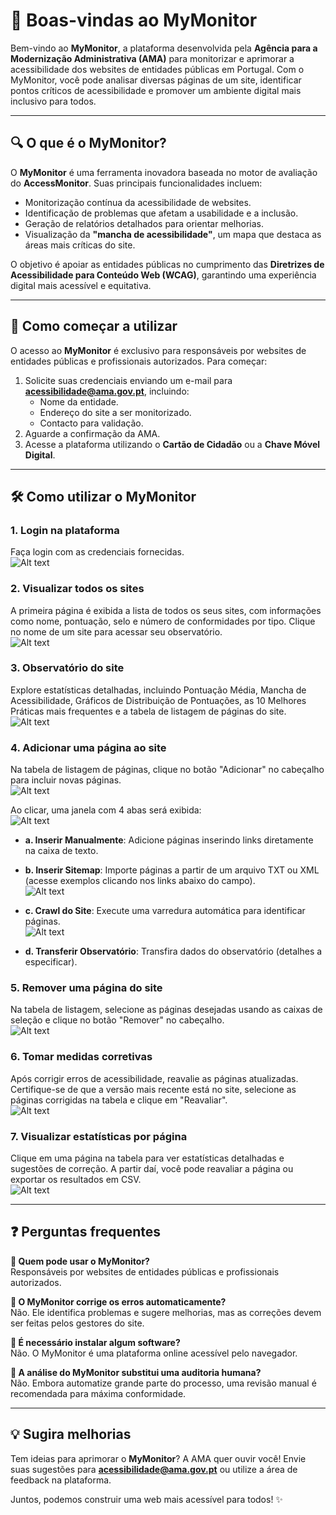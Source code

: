 # 📢 Boas-vindas ao MyMonitor

Bem-vindo ao **MyMonitor**, a plataforma desenvolvida pela **Agência para a Modernização Administrativa (AMA)** para monitorizar e aprimorar a acessibilidade dos websites de entidades públicas em Portugal. Com o MyMonitor, você pode analisar diversas páginas de um site, identificar pontos críticos de acessibilidade e promover um ambiente digital mais inclusivo para todos.

---

## 🔍 O que é o MyMonitor?

O **MyMonitor** é uma ferramenta inovadora baseada no motor de avaliação do **AccessMonitor**. Suas principais funcionalidades incluem:

- Monitorização contínua da acessibilidade de websites.
- Identificação de problemas que afetam a usabilidade e a inclusão.
- Geração de relatórios detalhados para orientar melhorias.
- Visualização da **"mancha de acessibilidade"**, um mapa que destaca as áreas mais críticas do site.

O objetivo é apoiar as entidades públicas no cumprimento das **Diretrizes de Acessibilidade para Conteúdo Web (WCAG)**, garantindo uma experiência digital mais acessível e equitativa.

---

## 🚀 Como começar a utilizar

O acesso ao **MyMonitor** é exclusivo para responsáveis por websites de entidades públicas e profissionais autorizados. Para começar:

1. Solicite suas credenciais enviando um e-mail para **acessibilidade@ama.gov.pt**, incluindo:
   - Nome da entidade.
   - Endereço do site a ser monitorizado.
   - Contacto para validação.
2. Aguarde a confirmação da AMA.
3. Acesse a plataforma utilizando o **Cartão de Cidadão** ou a **Chave Móvel Digital**.

---

## 🛠 Como utilizar o MyMonitor

### 1. Login na plataforma
Faça login com as credenciais fornecidas.  
![Alt text](https://github.com/ArianNexux01/my-monitor/blob/main/images/pagina-login.png)

### 2. Visualizar todos os sites
A primeira página é exibida a lista de todos os seus sites, com informações como nome, pontuação, selo e número de conformidades por tipo. Clique no nome de um site para acessar seu observatório.  
![Alt text](https://github.com/ArianNexux01/my-monitor/blob/main/images/paginas-listagem-sitios.png)

### 3. Observatório do site
Explore estatísticas detalhadas, incluindo Pontuação Média, Mancha de Acessibilidade, Gráficos de Distribuição de Pontuações, as 10 Melhores Práticas mais frequentes e a tabela de listagem de páginas do site.  
![Alt text](https://github.com/ArianNexux01/my-monitor/blob/main/images/pagina-estatisticas.png)


### 4. Adicionar uma página ao site
Na tabela de listagem de páginas, clique no botão "Adicionar" no cabeçalho para incluir novas páginas.  
![Alt text](https://github.com/ArianNexux01/my-monitor/blob/main/images/section-listar-paginas.png)
 

Ao clicar, uma janela com 4 abas será exibida:  
![Alt text](https://github.com/ArianNexux01/my-monitor/blob/main/images/inserir-url.png)

- **a. Inserir Manualmente**: Adicione páginas inserindo links diretamente na caixa de texto.  
- **b. Inserir Sitemap**: Importe páginas a partir de um arquivo TXT ou XML (acesse exemplos clicando nos links abaixo do campo).  
  ![Alt text](https://github.com/ArianNexux01/my-monitor/blob/main/images/inserir-sitemap.png)

- **c. Crawl do Site**: Execute uma varredura automática para identificar páginas.  
   ![Alt text](https://github.com/ArianNexux01/my-monitor/blob/main/images/crawl-sitio-web.png)

- **d. Transferir Observatório**: Transfira dados do observatório (detalhes a especificar).

### 5. Remover uma página do site
Na tabela de listagem, selecione as páginas desejadas usando as caixas de seleção e clique no botão "Remover" no cabeçalho.  
![Alt text](https://github.com/ArianNexux01/my-monitor/blob/main/images/remove-page.png)


### 6. Tomar medidas corretivas
Após corrigir erros de acessibilidade, reavalie as páginas atualizadas. Certifique-se de que a versão mais recente está no site, selecione as páginas corrigidas na tabela e clique em "Reavaliar".  
![Alt text](https://github.com/ArianNexux01/my-monitor/blob/main/images/reavaliate-page.png)

### 7. Visualizar estatísticas por página
Clique em uma página na tabela para ver estatísticas detalhadas e sugestões de correção. A partir daí, você pode reavaliar a página ou exportar os resultados em CSV.  
![Alt text](https://github.com/ArianNexux01/my-monitor/blob/main/images/page-estatisticas.png)


---

## ❓ Perguntas frequentes

**📌 Quem pode usar o MyMonitor?**  
Responsáveis por websites de entidades públicas e profissionais autorizados.

**📌 O MyMonitor corrige os erros automaticamente?**  
Não. Ele identifica problemas e sugere melhorias, mas as correções devem ser feitas pelos gestores do site.

**📌 É necessário instalar algum software?**  
Não. O MyMonitor é uma plataforma online acessível pelo navegador.

**📌 A análise do MyMonitor substitui uma auditoria humana?**  
Não. Embora automatize grande parte do processo, uma revisão manual é recomendada para máxima conformidade.

---

## 💡 Sugira melhorias

Tem ideias para aprimorar o **MyMonitor**? A AMA quer ouvir você! Envie suas sugestões para **acessibilidade@ama.gov.pt** ou utilize a área de feedback na plataforma.

Juntos, podemos construir uma web mais acessível para todos! ✨
